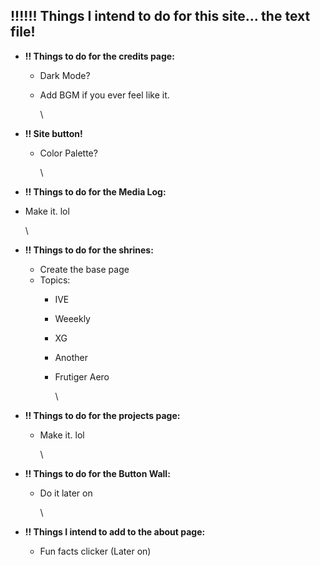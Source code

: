 ## !!!!!! Things I intend to do for this site... the text file!

* **!! Things to do for the credits page:**
  * Dark Mode?
  * Add BGM if you ever feel like it.

    \
* **!! Site button!**
  * Color Palette?

    \
* **!! Things to do for the Media Log:**
* Make it. lol

  \
* **!! Things to do for the shrines:**
  * Create the base page
  * Topics:
    * IVE
    * Weeekly
    * XG
    * Another
    * Frutiger Aero

      \
* **!! Things to do for the projects page:**
  * Make it. lol

    \
* **!! Things to do for the Button Wall:**
  * Do it later on

    \
* **!! Things I intend to add to the about page:**
  * Fun facts clicker (Later on)


